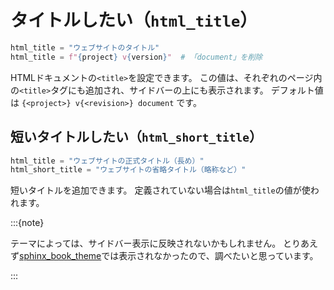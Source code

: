 # タイトルしたい（``html_title``）

```python
html_title = "ウェブサイトのタイトル"
html_title = f"{project} v{version}"  # 「document」を削除
```

HTMLドキュメントの``<title>``を設定できます。
この値は、それぞれのページ内の``<title>``タグにも追加され、サイドバーの上にも表示されます。
デフォルト値は ``{<project>} v{<revision>} document`` です。

## 短いタイトルしたい（``html_short_title``）

```python
html_title = "ウェブサイトの正式タイトル（長め）"
html_short_title = "ウェブサイトの省略タイトル（略称など）"
```

短いタイトルを追加できます。
定義されていない場合は``html_title``の値が使われます。

:::{note}

テーマによっては、サイドバー表示に反映されないかもしれません。
とりあえず[sphinx_book_theme](./sphinx-html-theme-book.md)では表示されなかったので、調べたいと思っています。

:::
